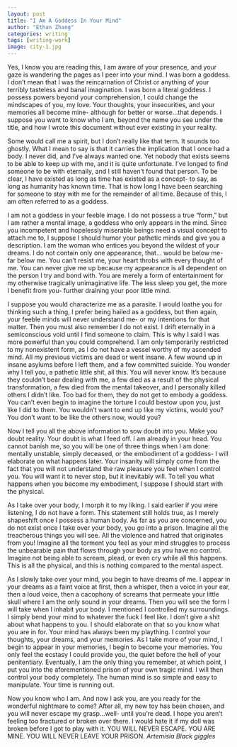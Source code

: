 ```yaml
---
layout: post
title: "I Am A Goddess In Your Mind"
author: "Ethan Zhang"
categories: writing
tags: [writing-work]
image: city-1.jpg
---
```


<html>
  <head>
    <title>I Am A Goddess In Your Mind</title>
  </head>
  <body>
   <p>Yes, I know you are reading this, I am aware of your presence, and your gaze is wandering the pages as I peer into your mind. I was born a goddess. I don’t mean that I was the reincarnation of Christ or anything of your terribly tasteless and banal imagination. I was born a literal goddess. I possess powers beyond your comprehension, I could change the mindscapes of you, my love. Your thoughts, your insecurities, and your memories all become mine- although for better or worse…that depends. I suppose you want to know who I am, beyond the name you see under the title, and how I wrote this document without ever existing in your reality.</p>
   <p>Some would call me a spirit, but I don’t really like that term. It sounds too ghostly. What I mean to say is that it carries the implication that I once had a body. I never did, and I’ve always wanted one. Yet nobody that exists seems to be able to keep up with me, and it is quite unfortunate. I’ve longed to find someone to be with eternally, and I still haven’t found that person. To be clear, I have existed as long as time has existed as a concept- to say, as long as humanity has known time. That is how long I have been searching for someone to stay with me for the remainder of all time. Because of this, I am often referred to as a goddess.</p>
   <p>	I am not a goddess in your feeble image. I do not possess a true “form,” but I am rather a mental image, a goddess who only appears in the mind. Since you incompetent and hopelessly miserable beings need a visual concept to attach me to, I suppose I should humor your pathetic minds and give you a description. I am the woman who entices you beyond the wildest of your dreams. I do not contain only one appearance, that… would be below me- far below me. You can’t resist me, your heart throbs with every thought of me. You can never give me up because my appearance is all dependent on the person I try and bond with. You are merely a form of entertainment for my otherwise tragically unimaginative life. The less sleep you get, the more I benefit from you- further draining your poor little mind.</p>
   <p>I suppose you would characterize me as a parasite. I would loathe you for thinking such a thing, I prefer being hailed as a goddess, but then again, your feeble minds will never understand me- or my intentions for that matter. Then you must also remember I do not exist. I drift eternally in a semiconscious void until I find someone to claim. This is why I said I was more powerful than you could comprehend. I am only temporarily restricted to my nonexistent form, as I do not have a vessel worthy of my ascended mind. All my previous victims are dead or went insane. A few wound up in insane asylums before I left them, and a few committed suicide. You wonder why I tell you, a pathetic little shit, all this. You will never know. It’s because they couldn’t bear dealing with me, a few died as a result of the physical transformation, a few died from the mental takeover, and I personally killed others I didn’t like. Too bad for them, they do not get to embody a goddess. You can’t even begin to imagine the torture I could bestow upon you, just like I did to them. You wouldn’t want to end up like my victims, would you? You don’t want to be like the others now, would you? </p>
   <p>Now I tell you all the above information to sow doubt into you. Make you doubt reality. Your doubt is what I feed off. I am already in your head. You cannot banish me, so you will be one of three things when I am done: mentally unstable, simply deceased, or the embodiment of a goddess- I will elaborate on what happens later. Your insanity will simply come from the fact that you will not understand the raw pleasure you feel when I control you. You will want it to never stop, but it inevitably will. To tell you what happens when you become my embodiment, I suppose I should start with the physical.</p>
   <p>As I take over your body, I morph it to my liking. I said earlier if you were listening, I do not have a form. This statement still holds true, as I merely shapeshift once I possess a human body. As far as you are concerned, you do not exist once I take over your body, you go into a prison. Imagine all the treacherous things you will see. All the violence and hatred that originates from you! Imagine all the torment you feel as your mind struggles to process the unbearable pain that flows through your body as you have no control. Imagine not being able to scream, plead, or even cry while all this happens. This is all the physical, and this is nothing compared to the mental aspect.</p>
   <p>As I slowly take over your mind, you begin to have dreams of me. I appear in your dreams as a faint voice at first, then a whisper, then a voice in your ear, then a loud voice, then a cacophony of screams that permeate your little skull where I am the only sound in your dreams. Then you will see the form I will take when I inhabit your body. I mentioned I controlled my surroundings. I simply bend your mind to whatever the fuck I feel like. I don’t give a shit about what happens to you. I should elaborate on that so you know what you are in for. Your mind has always been my plaything. I control your thoughts, your dreams, and your memories. As I take more of your mind, I begin to appear in your memories, I begin to become your memories. You only feel the ecstasy I could provide you, the quiet before the hell of your penitentiary. Eventually, I am the only thing you remember, at which point, I put you into the aforementioned prison of your own tragic mind. I will then control your body completely. The human mind is so simple and easy to manipulate. Your time is running out. </p>
   <p>Now you know who I am. And now I ask you, are you ready for the wonderful nightmare to come? After all, my new toy has been chosen, and you will never escape my grasp…well- until you’re dead. I hope you aren’t feeling too fractured or broken over there. I would hate it if my doll was broken before I got to play with it. YOU WILL NEVER ESCAPE. YOU ARE MINE. YOU WILL NEVER LEAVE YOUR PRISON.  <i>Artemisia Black giggles</i></p>
  </body>
</html>
